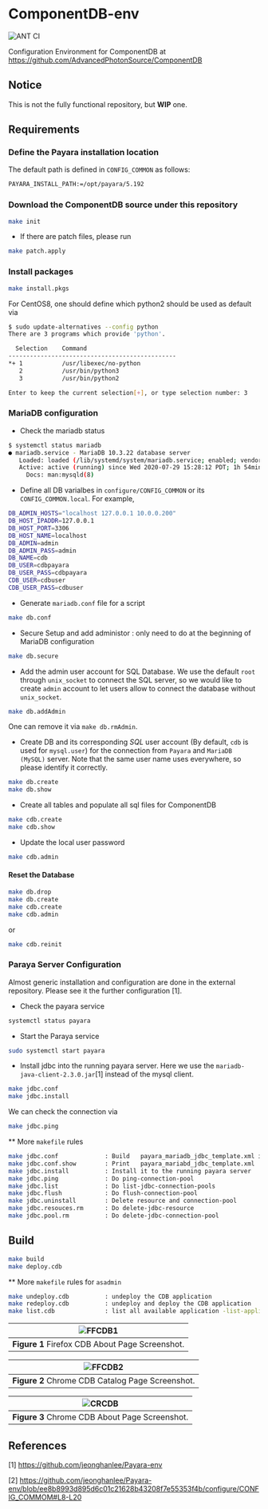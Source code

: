 # ComponentDB-env

![ANT CI](https://github.com/jeonghanlee/ComponentDB-env/workflows/ANT%20CI/badge.svg)

Configuration Environment for ComponentDB at <https://github.com/AdvancedPhotonSource/ComponentDB>

## Notice

This is not the fully functional repository, but **WIP** one.

## Requirements

### Define the Payara installation location

The default path is defined in `CONFIG_COMMON` as follows:

```bash
PAYARA_INSTALL_PATH:=/opt/payara/5.192
```

### Download the ComponentDB source under this repository

```bash
make init
```

* If there are patch files, please run

```bash
make patch.apply
```

### Install packages

```bash
make install.pkgs
```

For CentOS8, one should define which python2 should be used as default via

```bash
$ sudo update-alternatives --config python
There are 3 programs which provide 'python'.

  Selection    Command
-----------------------------------------------
*+ 1           /usr/libexec/no-python
   2           /usr/bin/python3
   3           /usr/bin/python2

Enter to keep the current selection[+], or type selection number: 3
```

### MariaDB configuration

* Check the mariadb status

```bash
$ systemctl status mariadb
● mariadb.service - MariaDB 10.3.22 database server
   Loaded: loaded (/lib/systemd/system/mariadb.service; enabled; vendor preset:
   Active: active (running) since Wed 2020-07-29 15:28:12 PDT; 1h 54min ago
     Docs: man:mysqld(8)
```

* Define all DB varialbes in `configure/CONFIG_COMMON` or its `CONFIG_COMMON.local`. For example,

```bash
DB_ADMIN_HOSTS="localhost 127.0.0.1 10.0.0.200"
DB_HOST_IPADDR=127.0.0.1
DB_HOST_PORT=3306
DB_HOST_NAME=localhost
DB_ADMIN=admin
DB_ADMIN_PASS=admin
DB_NAME=cdb
DB_USER=cdbpayara
DB_USER_PASS=cdbpayara
CDB_USER=cdbuser
CDB_USER_PASS=cdbuser
```

* Generate `mariadb.conf` file for a script

```bash
make db.conf
```

* Secure Setup and add administor : only need to do at the beginning of MariaDB configuration

```bash
make db.secure
```

* Add the admin user account for SQL Database. We use the default `root` through `unix_socket` to connect the SQL server, so we would like to create `admin` account to let users allow to connect the database without `unix_socket`.

```bash
make db.addAdmin
```

One can remove it via `make db.rmAdmin`.

* Create DB and its corresponding *SQL* user account (By default, `cdb` is used for `mysql.user`) for the connection from `Payara` and `MariaDB (MySQL)` server. Note that the same user name uses everywhere, so please identify it correctly.

```bash
make db.create
make db.show
```

* Create all tables and populate all sql files for ComponentDB

```bash
make cdb.create
make cdb.show
```

* Update the local user password

```bash
make cdb.admin
```

#### Reset the Database

```bash
make db.drop
make db.create
make cdb.create
make cdb.admin
```

or

```bash
make cdb.reinit
```

### Paraya Server Configuration

Almost generic installation and configuration are done in the external repository. Please see it the further configuration [1].

* Check the payara service

```bash
systemctl status payara
```

* Start the Paraya service

```bash
sudo systemctl start payara
```

* Install jdbc into the running payara server.
Here we use the `mariadb-java-client-2.3.0.jar`[1] instead of the mysql client.

```bash
make jdbc.conf
make jdbc.install
```

We can check the connection via

```bash
make jdbc.ping
```

** More `makefile` rules

```bash
make jdbc.conf             : Build   payara_mariadb_jdbc_template.xml in SITE_TEMPLATE_PATH
make jdbc.conf.show        : Print   payara_mariabd_jdbc_template.xml
make jdbc.install          : Install it to the running payara server
make jdbc.ping             : Do ping-connection-pool
make jdbc.list             : Do list-jdbc-connection-pools
make jdbc.flush            : Do flush-connection-pool
make jdbc.uninstall        : Delete resource and connection-pool
make jdbc.resouces.rm      : Do delete-jdbc-resource
make jdbc.pool.rm          : Do delete-jdbc-connection-pool
```

## Build

```bash
make build
make deploy.cdb
```

** More `makefile` rules for `asadmin`

```bash
make undeploy.cdb          : undeploy the CDB application
make redeploy.cdb          : undeploy and deploy the CDB application
make list.cdb              : list all available application -list-application
```

|![FFCDB1](docs/ff_cdb_about.png)|
| :---: |
|**Figure 1** Firefox CDB About Page Screenshot.|

|![FFCDB2](docs/ff_cdb_catalog.png)|
| :---: |
|**Figure 2** Chrome CDB Catalog Page Screenshot.|

|![CRCDB](docs/chrome_cdb_about.png)|
| :---: |
|**Figure 3** Chrome CDB About Page Screenshot.|

## References

[1] <https://github.com/jeonghanlee/Payara-env>

[2] <https://github.com/jeonghanlee/Payara-env/blob/ee8b8993d895d6c01c21628b43208f7e55353f4b/configure/CONFIG_COMMOM#L8-L20>
